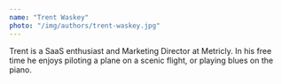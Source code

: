 ```yaml
---
name: "Trent Waskey"
photo: "/img/authors/trent-waskey.jpg"
---
```

Trent is a SaaS enthusiast and Marketing Director at Metricly. In his free time he enjoys piloting a plane on a scenic flight, or playing blues on the piano.
